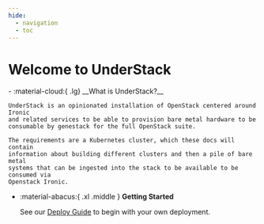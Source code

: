 ```yaml
---
hide:
  - navigation
  - toc
---
```


# Welcome to UnderStack

<!-- markdownlint-capture -->
<!-- markdownlint-disable MD030 MD032 MD033 MD046 -->
<div class="grid cards" markdown>
-   :material-cloud:{ .lg} __What is UnderStack?__

    UnderStack is an opinionated installation of OpenStack centered around Ironic
    and related services to be able to provision bare metal hardware to be
    consumable by genestack for the full OpenStack suite.

    The requirements are a Kubernetes cluster, which these docs will contain
    information about building different clusters and then a pile of bare metal
    systems that can be ingested into the stack to be available to be consumed via
    Openstack Ironic.

-   :material-abacus:{ .xl .middle } __Getting Started__

    See our [Deploy Guide](deploy-guide/index.md) to begin with your own deployment.
</div>
<!-- markdownlint-restore -->
